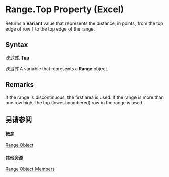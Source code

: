 
# Range.Top Property (Excel)

Returns a  **Variant** value that represents the distance, in points, from the top edge of row 1 to the top edge of the range.


## Syntax

 _表达式_. **Top**

 _表达式_ A variable that represents a **Range** object.


## Remarks

If the range is discontinuous, the first area is used. If the range is more than one row high, the top (lowest numbered) row in the range is used.


## 另请参阅


#### 概念


[Range Object](b8207778-0dcc-4570-1234-f130532cc8cd.md)
#### 其他资源


[Range Object Members](http://msdn.microsoft.com/library/4336bf81-1e63-7e44-1792-baf366a027a7%28Office.15%29.aspx)